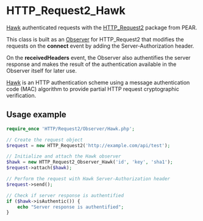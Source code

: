 HTTP_Request2_Hawk
==================

[Hawk](https://github.com/hueniverse/hawk) authenticated requests with the [HTTP_Request2](https://github.com/pear/HTTP_Request2) package from PEAR.

This class is built as an [Observer](http://pear.php.net/manual/en/package.http.http-request2.observers.php) for HTTP_Request2 that modifies the requests on the **connect** event by adding the Server-Authorization header.

On the **receivedHeaders** event, the Observer also authentifies the server response and makes the result of the authentication available in the Observer itself for later use.

[Hawk](https://github.com/hueniverse/hawk) is an HTTP authentication scheme using a message authentication code (MAC) algorithm to provide partial HTTP request cryptographic verification.

Usage example
-------------

```php
require_once 'HTTP/Request2/Observer/Hawk.php';

// Create the request object
$request = new HTTP_Request2('http://example.com/api/test');

// Initialize and attach the Hawk observer
$hawk = new HTTP_Request2_Observer_Hawk('id', 'key', 'sha1');
$request->attach($hawk);

// Perform the request with Hawk Server-Authorization header
$request->send();

// Check if server response is authentified
if ($hawk->isAuthentic()) {
    echo "Server response is authentified";
}

```

